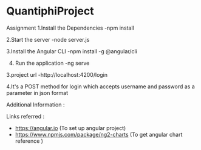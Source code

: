 # QuantiphiProject
Assignment
1.Install the Dependencies 
-npm install

2.Start the server
-node server.js

3.Install the Angular CLI
-npm install -g @angular/cli

4. Run the application
-ng serve

3.project url 
-http://localhost:4200/login 

4.It's a POST method for login which accepts username and password as a parameter in json format

Additional Information :

Links referred :
- https://angular.io (To set up angular project)
- https://www.npmjs.com/package/ng2-charts (To get angular chart reference )

